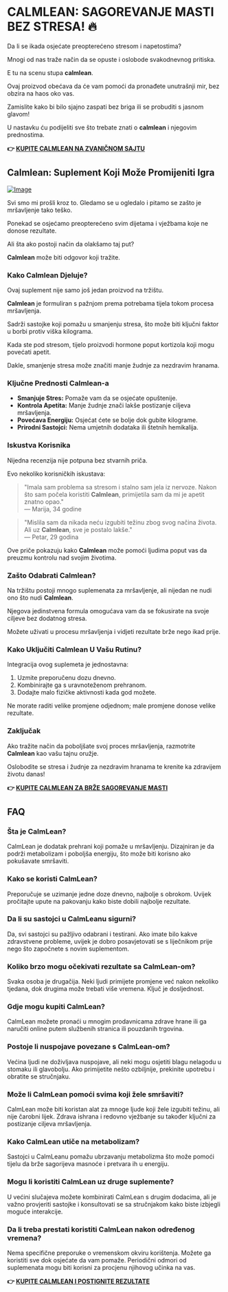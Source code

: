 # CALMLEAN: SAGOREVANJE MASTI BEZ STRESA! 🔥

Da li se ikada osjećate preopterećeno stresom i napetostima? 

Mnogi od nas traže način da se opuste i oslobode svakodnevnog pritiska. 

E tu na scenu stupa **calmlean**. 

Ovaj proizvod obećava da će vam pomoći da pronađete unutrašnji mir, bez obzira na haos oko vas. 

Zamislite kako bi bilo sjajno zaspati bez briga ili se probuditi s jasnom glavom! 

U nastavku ću podijeliti sve što trebate znati o **calmlean** i njegovim prednostima.



**👉 [KUPITE CALMLEAN NA ZVANIČNOM SAJTU](https://gchaffi.com/kowzHGZz)**

## Calmlean: Suplement Koji Može Promijeniti Igra

[![Image](https://www2.sellhealth.com/238/calmlean_6_1.jpg)](https://gchaffi.com/kowzHGZz)

Svi smo mi prošli kroz to. Gledamo se u ogledalo i pitamo se zašto je mršavljenje tako teško. 

Ponekad se osjećamo preopterećeno svim dijetama i vježbama koje ne donose rezultate.

Ali šta ako postoji način da olakšamo taj put?

**Calmlean** može biti odgovor koji tražite.

### Kako Calmlean Djeluje?

Ovaj suplement nije samo još jedan proizvod na tržištu. 

**Calmlean** je formuliran s pažnjom prema potrebama tijela tokom procesa mršavljenja.

Sadrži sastojke koji pomažu u smanjenju stresa, što može biti ključni faktor u borbi protiv viška kilograma.

Kada ste pod stresom, tijelo proizvodi hormone poput kortizola koji mogu povećati apetit. 

Dakle, smanjenje stresa može značiti manje žudnje za nezdravim hranama.

### Ključne Prednosti Calmlean-a

- **Smanjuje Stres:** Pomaže vam da se osjećate opuštenije.
- **Kontrola Apetita:** Manje žudnje znači lakše postizanje ciljeva mršavljenja.
- **Povećava Energiju:** Osjećat ćete se bolje dok gubite kilograme.
- **Prirodni Sastojci:** Nema umjetnih dodataka ili štetnih hemikalija.

### Iskustva Korisnika

Nijedna recenzija nije potpuna bez stvarnih priča. 

Evo nekoliko korisničkih iskustava:

> "Imala sam problema sa stresom i stalno sam jela iz nervoze. Nakon što sam počela koristiti **Calmlean**, primijetila sam da mi je apetit znatno opao."  
> — Marija, 34 godine

> "Mislila sam da nikada neću izgubiti težinu zbog svog načina života. Ali uz **Calmlean**, sve je postalo lakše."  
> — Petar, 29 godina

Ove priče pokazuju kako **Calmlean** može pomoći ljudima poput vas da preuzmu kontrolu nad svojim životima.

### Zašto Odabrati Calmlean?

Na tržištu postoji mnogo suplemenata za mršavljenje, ali nijedan ne nudi ono što nudi **Calmlean**. 

Njegova jedinstvena formula omogućava vam da se fokusirate na svoje ciljeve bez dodatnog stresa. 

Možete uživati u procesu mršavljenja i vidjeti rezultate brže nego ikad prije.

### Kako Uključiti Calmlean U Vašu Rutinu?

Integracija ovog suplemeta je jednostavna:

1. Uzmite preporučenu dozu dnevno.
2. Kombinirajte ga s uravnoteženom prehranom.
3. Dodajte malo fizičke aktivnosti kada god možete.

Ne morate raditi velike promjene odjednom; male promjene donose velike rezultate.

### Zaključak

Ako tražite način da poboljšate svoj proces mršavljenja, razmotrite **Calmlean** kao vašu tajnu oružje. 

Oslobodite se stresa i žudnje za nezdravim hranama te krenite ka zdravijem životu danas!



**👉 [KUPITE CALMLEAN ZA BRŽE SAGOREVANJE MASTI](https://gchaffi.com/kowzHGZz)**

## FAQ

### Šta je CalmLean?
CalmLean je dodatak prehrani koji pomaže u mršavljenju. Dizajniran je da podrži metabolizam i poboljša energiju, što može biti korisno ako pokušavate smršaviti.

### Kako se koristi CalmLean?
Preporučuje se uzimanje jedne doze dnevno, najbolje s obrokom. Uvijek pročitajte upute na pakovanju kako biste dobili najbolje rezultate.

### Da li su sastojci u CalmLeanu sigurni?
Da, svi sastojci su pažljivo odabrani i testirani. Ako imate bilo kakve zdravstvene probleme, uvijek je dobro posavjetovati se s liječnikom prije nego što započnete s novim suplementom.

### Koliko brzo mogu očekivati rezultate sa CalmLean-om?
Svaka osoba je drugačija. Neki ljudi primijete promjene već nakon nekoliko tjedana, dok drugima može trebati više vremena. Ključ je dosljednost.

### Gdje mogu kupiti CalmLean?
CalmLean možete pronaći u mnogim prodavnicama zdrave hrane ili ga naručiti online putem službenih stranica ili pouzdanih trgovina.

### Postoje li nuspojave povezane s CalmLean-om?
Većina ljudi ne doživljava nuspojave, ali neki mogu osjetiti blagu nelagodu u stomaku ili glavobolju. Ako primijetite nešto ozbiljnije, prekinite upotrebu i obratite se stručnjaku.

### Može li CalmLean pomoći svima koji žele smršaviti?
CalmLean može biti koristan alat za mnoge ljude koji žele izgubiti težinu, ali nije čarobni lijek. Zdrava ishrana i redovno vježbanje su također ključni za postizanje ciljeva mršavljenja.

### Kako CalmLean utiče na metabolizam?
Sastojci u CalmLeanu pomažu ubrzavanju metabolizma što može pomoći tijelu da brže sagorijeva masnoće i pretvara ih u energiju.

### Mogu li koristiti CalmLean uz druge suplemente?
U većini slučajeva možete kombinirati CalmLean s drugim dodacima, ali je važno provjeriti sastojke i konsultovati se sa stručnjakom kako biste izbjegli moguće interakcije.

### Da li treba prestati koristiti CalmLean nakon određenog vremena?
Nema specifične preporuke o vremenskom okviru korištenja. Možete ga koristiti sve dok osjećate da vam pomaže. Periodični odmori od suplemenata mogu biti korisni za procjenu njihovog učinka na vas.



**👉 [KUPITE CALMLEAN I POSTIGNITE REZULTATE](https://gchaffi.com/kowzHGZz)**